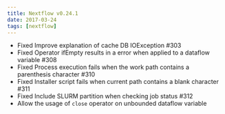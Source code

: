 ```yaml
---
title: Nextflow v0.24.1
date: 2017-03-24
tags: [nextflow]
---
```


- Fixed Improve explanation of cache DB IOException #303
- Fixed Operator ifEmpty results in a error when applied to a dataflow variable #308
- Fixed Process execution fails when the work path contains a parenthesis character #310
- Fixed Installer script fails when current path contains a blank character #311
- Fixed Include SLURM partition when checking job status #312
- Allow the usage of `close` operator on unbounded dataflow variable
